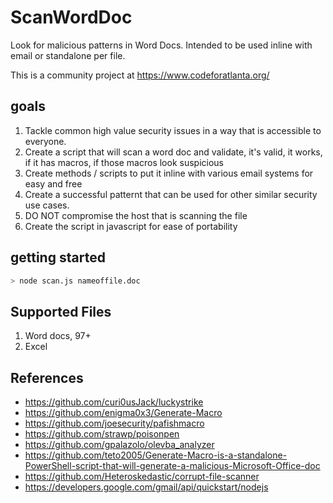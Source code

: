 # ScanWordDoc
Look for malicious patterns in Word Docs. Intended to be used inline with email or standalone per file.

This is a community project at https://www.codeforatlanta.org/ 

## goals
1. Tackle common high value security issues in a way that is accessible to everyone.
2. Create a script that will scan a word doc and validate, it's valid, it works, if it has macros, if those macros look suspicious
3. Create methods / scripts to put it inline with various email systems for easy and free
4. Create a successful patternt that can be used for other similar security use cases.
5. DO NOT compromise the host that is scanning the file
6. Create the script in javascript for ease of portability

## getting started

```bash
> node scan.js nameoffile.doc
```

## Supported Files
1. Word docs, 97+
2. Excel

## References
- https://github.com/curi0usJack/luckystrike
- https://github.com/enigma0x3/Generate-Macro
- https://github.com/joesecurity/pafishmacro
- https://github.com/strawp/poisonpen
- https://github.com/gpalazolo/olevba_analyzer
- https://github.com/teto2005/Generate-Macro-is-a-standalone-PowerShell-script-that-will-generate-a-malicious-Microsoft-Office-doc
- https://github.com/Heteroskedastic/corrupt-file-scanner
- https://developers.google.com/gmail/api/quickstart/nodejs
